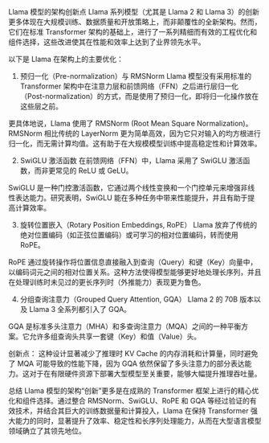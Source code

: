 Llama 模型的架构创新点
Llama 系列模型（尤其是 Llama 2 和 Llama 3）的创新更多体现在大规模训练、数据质量和开放策略上，而非颠覆性的全新架构。然而，它们在标准 Transformer 架构的基础上，进行了一系列精细而有效的工程优化和组件选择，这些改进使其在性能和效率上达到了业界领先水平。

以下是 Llama 在架构上的主要优化：

1. 预归一化（Pre-normalization）与 RMSNorm
Llama 模型没有采用标准的 Transformer 架构中在注意力层和前馈网络（FFN）之后进行层归一化（Post-normalization）的方式，而是使用了预归一化，即将归一化操作放在这些层之前。

更具体地说，Llama 使用了 RMSNorm (Root Mean Square Normalization)。RMSNorm 相比传统的 LayerNorm 更为简单高效，因为它只对输入的均方根进行归一化，而无需计算均值。这有助于在大规模模型训练中提高稳定性和计算效率。

2. SwiGLU 激活函数
在前馈网络（FFN）中，Llama 采用了 SwiGLU 激活函数，而非更常见的 ReLU 或 GeLU。

SwiGLU 是一种门控激活函数，它通过两个线性变换和一个门控单元来增强非线性表达能力。研究表明，SwiGLU 能在多种任务中带来性能提升，并且有助于提高计算效率。

3. 旋转位置嵌入（Rotary Position Embeddings, RoPE）
Llama 放弃了传统的绝对位置编码（如正弦位置编码）或可学习的相对位置编码，转而使用 RoPE。

RoPE 通过旋转操作将位置信息直接融入到查询（Query）和键（Key）向量中，以编码词元之间的相对位置关系。这种方法使得模型能够更好地处理长序列，并且在处理训练时未见过的更长序列时（外推能力）表现更为鲁色。

4. 分组查询注意力（Grouped Query Attention, GQA）
Llama 2 的 70B 版本以及 Llama 3 全系列都引入了 GQA。

GQA 是标准多头注意力（MHA）和多查询注意力（MQA）之间的一种平衡方案。它允许多组查询头共享一套键（Key）和值（Value）头。

创新点： 这种设计显著减少了推理时 KV Cache 的内存消耗和计算量，同时避免了 MQA 可能导致的性能下降，因为 GQA 依然保留了多头注意力的部分表达能力。这对于在有限硬件资源下部署大型模型至关重要，能够大幅提升推理吞吐量。

总结
Llama 模型的架构“创新”更多是在成熟的 Transformer 框架上进行的精心优化和组件选择。通过整合 RMSNorm、SwiGLU、RoPE 和 GQA 等经过验证的有效技术，并结合其巨大的训练数据量和计算投入，Llama 在保持 Transformer 强大能力的同时，显著提升了效率、稳定性和长序列处理能力，从而在大型语言模型领域确立了其领先地位。